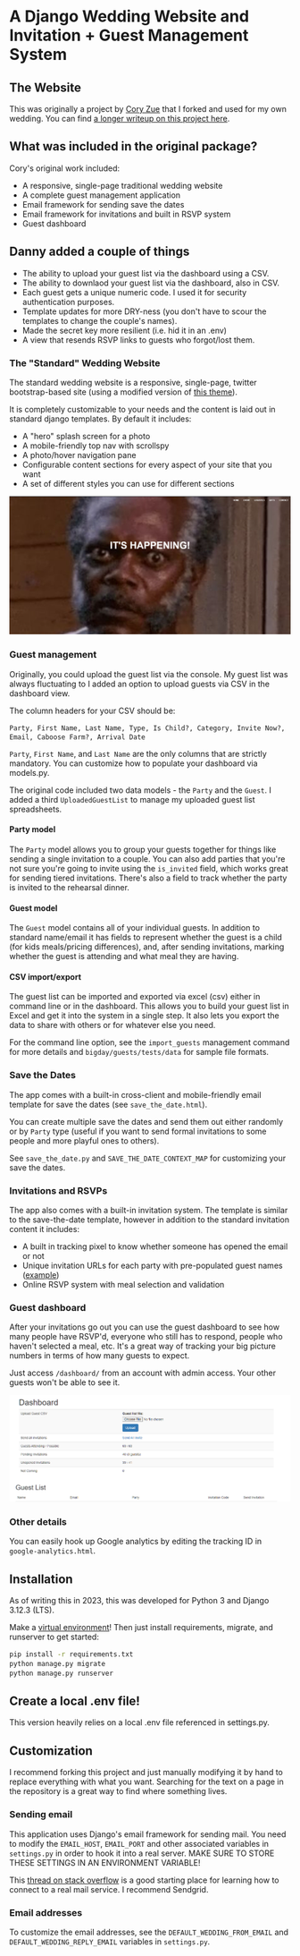 # A Django Wedding Website and Invitation + Guest Management System

## The Website

This was originally a project by [Cory Zue](http://www.coryzue.com/contact/) that I forked and used for my own wedding.
You can find [a longer writeup on this project here](https://www.placecard.me/blog/django-wedding-website/).


## What was included in the original package?

Cory's original work included:

- A responsive, single-page traditional wedding website
- A complete guest management application
- Email framework for sending save the dates
- Email framework for invitations and built in RSVP system
- Guest dashboard

## Danny added a couple of things

- The ability to upload your guest list via the dashboard using a CSV.
- The ability to downlaod your guest list via the dashboard, also in CSV.
- Each guest gets a unique numeric code. I used it for security authentication purposes.
- Template updates for more DRY-ness (you don't have to scour the templates to change the couple's names).
- Made the secret key more resilient (i.e. hid it in an .env)
- A view that resends RSVP links to guests who forgot/lost them.

### The "Standard" Wedding Website

The standard wedding website is a responsive, single-page, twitter bootstrap-based site (using a modified version of
[this theme](https://blackrockdigital.github.io/startbootstrap-creative/)).

It is completely customizable to your needs and the content is laid out in standard django templates. By default it includes:

- A "hero" splash screen for a photo
- A mobile-friendly top nav with scrollspy
- A photo/hover navigation pane
- Configurable content sections for every aspect of your site that you want
- A set of different styles you can use for different sections

![Hero Section of Wedding Website](https://raw.githubusercontent.com/dannymuchoki/django-wedding-website/master/screenshots/hero-page.png)

### Guest management

Originally, you could upload the guest list via the console. My guest list was always fluctuating to I added an option to upload
guests via CSV in the dashboard view.

The column headers for your CSV should be:

```
Party, First Name, Last Name, Type, Is Child?, Category, Invite Now?, Email, Caboose Farm?, Arrival Date

```

`Party`, `First Name`, and `Last Name` are the only columns that are strictly mandatory. You can customize how to populate your dashboard via models.py.

The original code included two data models - the `Party` and the `Guest`. I added a third `UploadedGuestList` to manage my uploaded guest list spreadsheets.

#### Party model

The `Party` model allows you to group your guests together for things like sending a single invitation to a couple.
You can also add parties that you're not sure you're going to invite using the `is_invited` field, which works great for sending tiered invitations.
There's also a field to track whether the party is invited to the rehearsal dinner.

#### Guest model

The `Guest` model contains all of your individual guests.
In addition to standard name/email it has fields to represent whether the guest is a child (for kids meals/pricing differences),
and, after sending invitations, marking whether the guest is attending and what meal they are having.

#### CSV import/export

The guest list can be imported and exported via excel (csv) either in command line or in the dashboard.
This allows you to build your guest list in Excel and get it into the system in a single step.
It also lets you export the data to share with others or for whatever else you need.

For the command line option, see the `import_guests` management command for more details and `bigday/guests/tests/data` for sample file formats.

### Save the Dates

The app comes with a built-in cross-client and mobile-friendly email template for save the dates (see `save_the_date.html`).

You can create multiple save the dates and send them out either randomly or by `Party` type (useful if you want to send formal
invitations to some people and more playful ones to others).

See `save_the_date.py` and `SAVE_THE_DATE_CONTEXT_MAP` for customizing your save the dates.

### Invitations and RSVPs

The app also comes with a built-in invitation system.
The template is similar to the save-the-date template, however in addition to the standard invitation content it includes:

- A built in tracking pixel to know whether someone has opened the email or not
- Unique invitation URLs for each party with pre-populated guest names ([example](http://rownena-and.coryzue.com/invite/b2ad24ec5dbb4694a36ef4ab616264e0/))
- Online RSVP system with meal selection and validation

### Guest dashboard

After your invitations go out you can use the guest dashboard to see how many people have RSVP'd, everyone who still
has to respond, people who haven't selected a meal, etc.
It's a great way of tracking your big picture numbers in terms of how many guests to expect.

Just access `/dashboard/` from an account with admin access. Your other guests won't be able to see it.

![Wedding Dashboard](https://raw.githubusercontent.com/dannymuchoki/django-wedding-website/master/screenshots/wedding-dashboard.png)


### Other details

You can easily hook up Google analytics by editing the tracking ID in `google-analytics.html`.

## Installation

As of writing this in 2023, this was developed for Python 3 and Django 3.12.3 (LTS).

Make a [virtual environment](https://docs.python.org/3/library/venv.html)! Then just install requirements, migrate, and runserver to get started:

```bash
pip install -r requirements.txt
python manage.py migrate
python manage.py runserver
```

## Create a local .env file!

This version heavily relies on a local .env file referenced in settings.py. 


## Customization

I recommend forking this project and just manually modifying it by hand to replace everything with what you want.
Searching for the text on a page in the repository is a great way to find where something lives.

### Sending email

This application uses Django's email framework for sending mail.
You need to modify the `EMAIL_HOST`, `EMAIL_PORT` and other associated variables in `settings.py` in order
to hook it into a real server. MAKE SURE TO STORE THESE SETTINGS IN AN ENVIRONMENT VARIABLE!  

This [thread on stack overflow](https://stackoverflow.com/questions/6367014/how-to-send-email-via-django)
is a good starting place for learning how to connect to a real mail service. I recommend Sendgrid.

### Email addresses

To customize the email addresses, see the `DEFAULT_WEDDING_FROM_EMAIL` and
`DEFAULT_WEDDING_REPLY_EMAIL` variables in `settings.py`.

